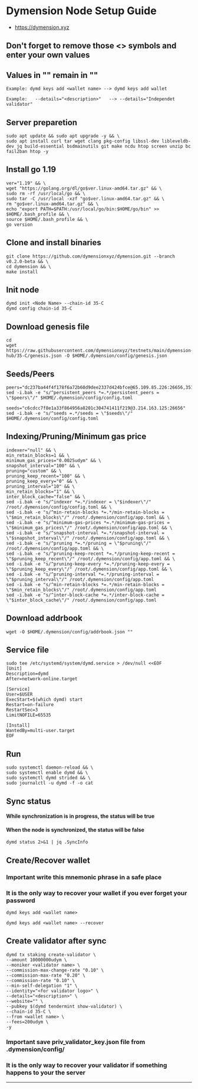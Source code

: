 # Dymension Node Setup Guide
* https://dymension.xyz

## Don't forget to remove those <> symbols and enter your own values
## Values in "" remain in ""
```
Example: dymd keys add <wallet name> --> dymd keys add wallet

Example:   --details="<description>"   --> --details="Independet validator"
```

## Server preparetion
```
sudo apt update && sudo apt upgrade -y && \
sudo apt install curl tar wget clang pkg-config libssl-dev libleveldb-dev jq build-essential bsdmainutils git make ncdu htop screen unzip bc fail2ban htop -y
```
## Install go 1.19
```
ver="1.19" && \
wget "https://golang.org/dl/go$ver.linux-amd64.tar.gz" && \
sudo rm -rf /usr/local/go && \
sudo tar -C /usr/local -xzf "go$ver.linux-amd64.tar.gz" && \
rm "go$ver.linux-amd64.tar.gz" && \
echo "export PATH=$PATH:/usr/local/go/bin:$HOME/go/bin" >> $HOME/.bash_profile && \
source $HOME/.bash_profile && \
go version
```
## Clone and install binaries
```
git clone https://github.com/dymensionxyz/dymension.git --branch v0.2.0-beta && \
cd dymension && \
make install
```
## Init node
```
dymd init <Node Name> --chain-id 35-C
dymd config chain-id 35-C
```
## Download genesis file
```
cd
wget https://raw.githubusercontent.com/dymensionxyz/testnets/main/dymension-hub/35-C/genesis.json -O $HOME/.dymension/config/genesis.json
```
## Seeds/Peers
```
peers="dc237ba44f4f178f6a72b60d9dee2337d424bfce@65.109.85.226:26656,3515bc6054d3e71caf2e04effaad8c95ee4b6dc6@165.232.186.173:26656,e9a375501c0a2eab296a16753667c708ed64649e@95.214.53.46:26656,2d05753b4f5ac3bcd824afd96ea268d9c32ed84d@65.108.132.239:26656"
sed -i.bak -e "s/^persistent_peers *=.*/persistent_peers = \"$peers\"/" $HOME/.dymension/config/config.toml

seeds="c6cdcc7f8e1a33f864956a8201c304741411f219@3.214.163.125:26656"
sed -i.bak -e "s/^seeds =.*/seeds = \"$seeds\"/" $HOME/.dymension/config/config.toml
```
## Indexing/Pruning/Minimum gas price
```
indexer="null" && \
min_retain_blocks=1 && \
minimum_gas_prices="0.0025udym" && \
snapshot_interval="100" && \
pruning="custom" && \
pruning_keep_recent="100" && \
pruning_keep_every="0" && \
pruning_interval="10" && \
min_retain_blocks="1" && \
inter_block_cache="false" && \
sed -i.bak -e "s/^indexer *=.*/indexer = \"$indexer\"/" /root/.dymension/config/config.toml && \
sed -i.bak -e "s/^min-retain-blocks *=.*/min-retain-blocks = \"$min_retain_blocks\"/" /root/.dymension/config/app.toml && \
sed -i.bak -e "s/^minimum-gas-prices *=.*/minimum-gas-prices = \"$minimum_gas_prices\"/" /root/.dymension/config/app.toml && \
sed -i.bak -e "s/^snapshot-interval *=.*/snapshot-interval = \"$snapshot_interval\"/" /root/.dymension/config/app.toml && \
sed -i.bak -e "s/^pruning *=.*/pruning = \"$pruning\"/" /root/.dymension/config/app.toml && \
sed -i.bak -e "s/^pruning-keep-recent *=.*/pruning-keep-recent = \"$pruning_keep_recent\"/" /root/.dymension/config/app.toml && \
sed -i.bak -e "s/^pruning-keep-every *=.*/pruning-keep-every = \"$pruning_keep_every\"/" /root/.dymension/config/app.toml && \
sed -i.bak -e "s/^pruning-interval *=.*/pruning-interval = \"$pruning_interval\"/" /root/.dymension/config/app.toml
sed -i.bak -e "s/^min-retain-blocks *=.*/min-retain-blocks = \"$min_retain_blocks\"/" /root/.dymension/config/app.toml
sed -i.bak -e "s/^inter-block-cache *=.*/inter-block-cache = \"$inter_block_cache\"/" /root/.dymension/config/app.toml
```
## Download addrbook
```
wget -O $HOME/.dymension/config/addrbook.json ""
```
## Service file
```
sudo tee /etc/systemd/system/dymd.service > /dev/null <<EOF
[Unit]
Description=dymd
After=network-online.target

[Service]
User=$USER
ExecStart=$(which dymd) start
Restart=on-failure
RestartSec=3
LimitNOFILE=65535

[Install]
WantedBy=multi-user.target
EOF
```
## Run
```
sudo systemctl daemon-reload && \
sudo systemctl enable dymd && \
sudo systemctl dymd strided && \
sudo journalctl -u dymd -f -o cat
```
## Sync status
#### While synchronization is in progress, the status will be true
#### When the node is synchronized, the status will be false
```
dymd status 2>&1 | jq .SyncInfo
```
## Create/Recover wallet
### Important write this mnemonic phrase in a safe place
### It is the only way to recover your wallet if you ever forget your password
```
dymd keys add <wallet name>

dymd keys add <wallet name> --recover
```
## Create validator after sync
```
dymd tx staking create-validator \
--amount 10000000udym \
--moniker <validator name> \
--commission-max-change-rate "0.10" \
--commission-max-rate "0.20" \
--commission-rate "0.10" \
--min-self-delegation "1" \
--identity="<for validator logo>" \
--details="<description>" \
--website="" \
--pubkey $(dymd tendermint show-validator) \
--chain-id 35-C \
--from <wallet name> \
--fees=200udym \
-y
```
### Important save priv_validator_key.json file from .dymension/config/
### It is the only way to recover your validator if something happens to your the server
___
